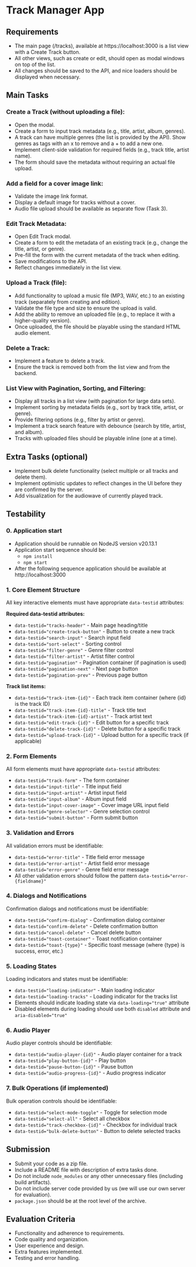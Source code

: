 # Track Manager App

## Requirements

- The main page (/tracks), available at https://localhost:3000 is a list view with a Create Track button.
- All other views, such as create or edit, should open as modal windows on top of the list.
- All changes should be saved to the API, and nice loaders should be displayed when necessary.

## Main Tasks

### Create a Track (without uploading a file):
- Open the modal.
- Create a form to input track metadata (e.g., title, artist, album, genres).
- A track can have multiple genres (the list is provided by the API). Show genres as tags with an x to remove and a + to add a new one.
- Implement client-side validation for required fields (e.g., track title, artist name).
- The form should save the metadata without requiring an actual file upload.

### Add a field for a cover image link:
- Validate the image link format.
- Display a default image for tracks without a cover.
- Audio file upload should be available as separate flow (Task 3).

### Edit Track Metadata:
- Open Edit Track modal.
- Create a form to edit the metadata of an existing track (e.g., change the title, artist, or genre).
- Pre-fill the form with the current metadata of the track when editing.
- Save modifications to the API.
- Reflect changes immediately in the list view.

### Upload a Track (file):
- Add functionality to upload a music file (MP3, WAV, etc.) to an existing track (separately from creating and edition).
- Validate the file type and size to ensure the upload is valid.
- Add the ability to remove an uploaded file (e.g., to replace it with a higher-quality version).
- Once uploaded, the file should be playable using the standard HTML audio element.

### Delete a Track:
- Implement a feature to delete a track.
- Ensure the track is removed both from the list view and from the backend.

### List View with Pagination, Sorting, and Filtering:
- Display all tracks in a list view (with pagination for large data sets).
- Implement sorting by metadata fields (e.g., sort by track title, artist, or genre).
- Provide filtering options (e.g., filter by artist or genre).
- Implement a track search feature with debounce (search by title, artist, and album).
- Tracks with uploaded files should be playable inline (one at a time).

## Extra Tasks (optional)
- Implement bulk delete functionality (select multiple or all tracks and delete them).
- Implement optimistic updates to reflect changes in the UI before they are confirmed by the server.
- Add visualization for the audiowave of currently played track.

## Testability

### 0. Application start
- Application should be runnable on NodeJS version v20.13.1
- Application start sequence should be:
  - `npm install`
  - `npm start`
- After the following sequence application should be available at http://localhost:3000

### 1. Core Element Structure
All key interactive elements must have appropriate `data-testid` attributes:

**Required data-testid attributes:**
- `data-testid="tracks-header"` - Main page heading/title
- `data-testid="create-track-button"` - Button to create a new track
- `data-testid="search-input"` - Search input field
- `data-testid="sort-select"` - Sorting control
- `data-testid="filter-genre"` - Genre filter control
- `data-testid="filter-artist"` - Artist filter control
- `data-testid="pagination"` - Pagination container (if pagination is used)
- `data-testid="pagination-next"` - Next page button
- `data-testid="pagination-prev"` - Previous page button

**Track list items:**
- `data-testid="track-item-{id}"` - Each track item container (where {id} is the track ID)
- `data-testid="track-item-{id}-title"` - Track title text
- `data-testid="track-item-{id}-artist"` - Track artist text
- `data-testid="edit-track-{id}"` - Edit button for a specific track
- `data-testid="delete-track-{id}"` - Delete button for a specific track
- `data-testid="upload-track-{id}"` - Upload button for a specific track (if applicable)

### 2. Form Elements
All form elements must have appropriate `data-testid` attributes:
- `data-testid="track-form"` - The form container
- `data-testid="input-title"` - Title input field
- `data-testid="input-artist"` - Artist input field
- `data-testid="input-album"` - Album input field
- `data-testid="input-cover-image"` - Cover image URL input field
- `data-testid="genre-selector"` - Genre selection control
- `data-testid="submit-button"` - Form submit button

### 3. Validation and Errors
All validation errors must be identifiable:
- `data-testid="error-title"` - Title field error message
- `data-testid="error-artist"` - Artist field error message
- `data-testid="error-genre"` - Genre field error message
- All other validation errors should follow the pattern `data-testid="error-{fieldname}"`

### 4. Dialogs and Notifications
Confirmation dialogs and notifications must be identifiable:
- `data-testid="confirm-dialog"` - Confirmation dialog container
- `data-testid="confirm-delete"` - Delete confirmation button
- `data-testid="cancel-delete"` - Cancel delete button
- `data-testid="toast-container"` - Toast notification container
- `data-testid="toast-{type}"` - Specific toast message (where {type} is success, error, etc.)

### 5. Loading States
Loading indicators and states must be identifiable:
- `data-testid="loading-indicator"` - Main loading indicator
- `data-testid="loading-tracks"` - Loading indicator for the tracks list
- Elements should indicate loading state via `data-loading="true"` attribute
- Disabled elements during loading should use both `disabled` attribute and `aria-disabled="true"`

### 6. Audio Player
Audio player controls should be identifiable:
- `data-testid="audio-player-{id}"` - Audio player container for a track
- `data-testid="play-button-{id}"` - Play button
- `data-testid="pause-button-{id}"` - Pause button
- `data-testid="audio-progress-{id}"` - Audio progress indicator

### 7. Bulk Operations (if implemented)
Bulk operation controls should be identifiable:
- `data-testid="select-mode-toggle"` - Toggle for selection mode
- `data-testid="select-all"` - Select all checkbox
- `data-testid="track-checkbox-{id}"` - Checkbox for individual track
- `data-testid="bulk-delete-button"` - Button to delete selected tracks

## Submission
- Submit your code as a zip file.
- Include a README file with description of extra tasks done.
- Do not include `node_modules` or any other unnecessary files (including build artifacts).
- Do not include server code provided by us (we will use our own server for evaluation).
- `package.json` should be at the root level of the archive.

## Evaluation Criteria
- Functionality and adherence to requirements.
- Code quality and organization.
- User experience and design.
- Extra features implemented.
- Testing and error handling.
